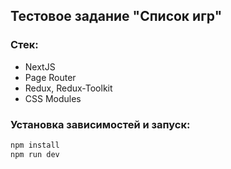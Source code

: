 ## Тестовое задание "Список игр"

### Стек:
- NextJS
- Page Router
- Redux, Redux-Toolkit 
- CSS Modules

### Установка зависимостей и запуск:

```bash
npm install
npm run dev
```